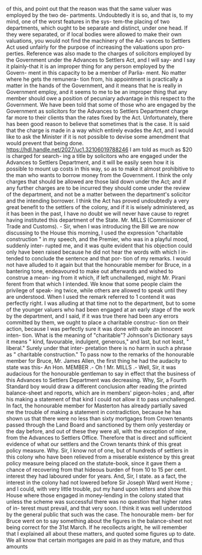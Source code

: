 of this, and point out that the reason was that the same valuer was employed by the two de- partments. Undoubtedly it is so, and that is, to my mind, one of the worst features in the sys- tem-the placing of two departments, which ought to be separate and distinct, under one head. If they were separated, or if local bodies were allowed to make their own valuations, you would not find the machinery of the Ad- vances to Settlers Act used unfairly for the purpose of increasing the valuations upon pro- perties. Reference was also made to the charges of solicitors employed by the Government under the Advances to Settlers Act, and I will say- and I say it plainly-that it is an improper thing for any person employed by the Govern- ment in this capacity to be a member of Parlia- ment. No matter where he gets the remunera- tion from, his appointment is practically a matter in the hands of the Government, and it means that he is really in Government employ, and it seems to me to be an improper thing that any member should owe a position of pecuniary advantage in this respect to the Government. We have been told that some of those who are engaged by the Government as solicitors for the Advances to Settlers Department charge far more to their clients than the rates fixed by the Act. Unfortunately, there has been good reason to believe that sometimes that is the case. It is said that the charge is made in a way which entirely evades the Act, and I would like to ask the Minister if it is not possible to devise some amendment that would prevent that being done. https://hdl.handle.net/2027/uc1.32106019788246 I am told as much as $20 is charged for search- ing a title by solicitors who are engaged under the Advances to Settlers Department, and it will be easily seen how it is possible to mount up costs in this way, so as to make it almost prohibitive to the man who wants to borrow money from the Government. I think the only charges that should be allowed are those laid down under the Act; and if any further charges are to be incurred they should come under the review of the department, and not be a matter between the department's solicitor and the intending borrower. I think the Act has proved undoubtedly a very great benefit to the settlers of the colony, and if it is wisely administered, as it has been in the past, I have no doubt we will never have cause to regret having instituted this department of the State. Mr. MILLS (Commissioner of Trade and Customs). - Sir, when I was introducing the Bill we are now discussing to the House this morning, I used the expression "charitable construction " in my speech, and the Premier, who was in a playful mood, suddenly inter- rupted me, and it was quite evident that his objection could only have been raised because he did not hear the words with which I in- tended to conclude the sentence and that por- tion of my remarks. I would not have alluded to it again but that the honourable member for Bruce, in a bantering tone, endeavoured to make out afterwards and wished to construe a mean- ing from it which, if left unchallenged, might Mr. Pirani ferent from that which I intended. We know that some people claim the privilege of speak- ing twice, while others are allowed to speak until they are understood. When I used the remark referred to 1 contend it was perfectly right. I was alluding at that time not to the department, but to some of the younger valuers who had been engaged at an early stage of the work by the department, and I said, if it was true there had been any errors committed by them, we ought to place a charitable construc- tion on their action, because I was perfectly sure it was done with quite an innocent inten- tion. What is the meaning of "charitable"? Johnson's Dictionary says it means " kind, favourable, indulgent, generous," and last, but not least, " liberal." Surely under that inter- pretation there is no harm in such a phrase as " charitable construction." To pass now to the remarks of the honourable member for Bruce, Mr. James Allen, the first thing he had the audacity to state was this- An Hon. MEMBER .- Oh ! Mr. MILLS .- Well, Sir, it was audacious for the honourable gentleman to say in effect that the business of this Advances to Settlers Department was decreasing. Why, Sir, a Fourth Standard boy would draw a different conclusion after reading the printed balance-sheet and reports, which are in members' pigeon-holes ; and, after his making a statement of that kind I could not allow it to pass unchallenged. In fact, the honourable member for Masterton has already partially saved me the trouble of making a statement in contradiction, because he has shown us that there were no less than sixty mortgages from Crown tenants passed through the Land Board and sanctioned by them only yesterday or the day before, and out of these they were all, with the exception of nine, from the Advances to Settlers Office. Therefore that is direct and sufficient evidence of what our settlers and the Crown tenants think of this great policy measure. Why. Sir, I know not of one, but of hundreds of settlers in this colony who have been relieved from a miserable existence by this great policy measure being placed on the statute-book, since it gave them a chance of recovering from that hideous burden of from 10 to 15 per cent. interest they had laboured under for years. And, Sir, I state. as a fact, the interest in the colony had not lowered before Sir Joseph Ward went Home ; and I could, with very little trouble, put my hand upon letters and show this House where those engaged in money-lending in the colony stated that unless the scheme was successful there was no question that higher rates of in- terest must prevail, and that very soon. I think it was well understood by the general public that such was the case. The honourable mem- ber for Bruce went on to say something about the figures in the balance-sheet not being correct for the 31st March. If he recollects aright, he will remember that I explained all about these matters, and quoted some figures up to date. We all know that certain mortgages are paid in as they mature, and thus amounts 